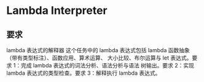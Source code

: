 # Lambda Interpreter

## 要求

lambda 表达式的解释器 这个任务中的 lambda 表达式包括 lambda 函数抽象（带有类型标注）、函数应用、算术运算、 大小比较、布尔运算与 let 表达式。要求 1：完成 lambda 表达式的词法分析、语法分析与语法 树输出。要求 2：实现 lambda 表达式的类型检查。要求 3：解释执行 lambda 表达式。
